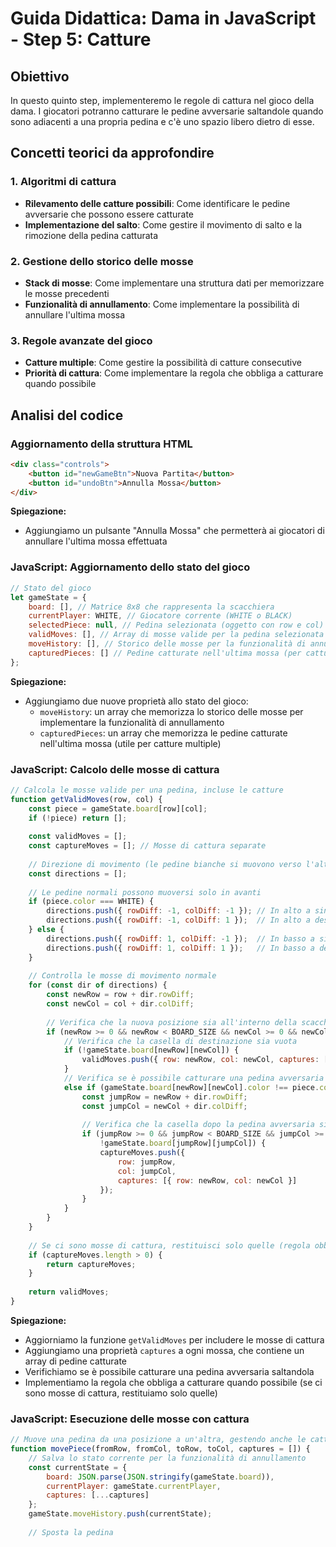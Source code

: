 # Guida Didattica: Dama in JavaScript - Step 5: Catture

## Obiettivo
In questo quinto step, implementeremo le regole di cattura nel gioco della dama. I giocatori potranno catturare le pedine avversarie saltandole quando sono adiacenti a una propria pedina e c'è uno spazio libero dietro di esse.

## Concetti teorici da approfondire

### 1. Algoritmi di cattura
- **Rilevamento delle catture possibili**: Come identificare le pedine avversarie che possono essere catturate
- **Implementazione del salto**: Come gestire il movimento di salto e la rimozione della pedina catturata

### 2. Gestione dello storico delle mosse
- **Stack di mosse**: Come implementare una struttura dati per memorizzare le mosse precedenti
- **Funzionalità di annullamento**: Come implementare la possibilità di annullare l'ultima mossa

### 3. Regole avanzate del gioco
- **Catture multiple**: Come gestire la possibilità di catture consecutive
- **Priorità di cattura**: Come implementare la regola che obbliga a catturare quando possibile

## Analisi del codice

### Aggiornamento della struttura HTML

```html
<div class="controls">
    <button id="newGameBtn">Nuova Partita</button>
    <button id="undoBtn">Annulla Mossa</button>
</div>
```

**Spiegazione:**
- Aggiungiamo un pulsante "Annulla Mossa" che permetterà ai giocatori di annullare l'ultima mossa effettuata

### JavaScript: Aggiornamento dello stato del gioco

```javascript
// Stato del gioco
let gameState = {
    board: [], // Matrice 8x8 che rappresenta la scacchiera
    currentPlayer: WHITE, // Giocatore corrente (WHITE o BLACK)
    selectedPiece: null, // Pedina selezionata (oggetto con row e col)
    validMoves: [], // Array di mosse valide per la pedina selezionata
    moveHistory: [], // Storico delle mosse per la funzionalità di annullamento
    capturedPieces: [] // Pedine catturate nell'ultima mossa (per catture multiple)
};
```

**Spiegazione:**
- Aggiungiamo due nuove proprietà allo stato del gioco:
  - `moveHistory`: un array che memorizza lo storico delle mosse per implementare la funzionalità di annullamento
  - `capturedPieces`: un array che memorizza le pedine catturate nell'ultima mossa (utile per catture multiple)

### JavaScript: Calcolo delle mosse di cattura

```javascript
// Calcola le mosse valide per una pedina, incluse le catture
function getValidMoves(row, col) {
    const piece = gameState.board[row][col];
    if (!piece) return [];
    
    const validMoves = [];
    const captureMoves = []; // Mosse di cattura separate
    
    // Direzione di movimento (le pedine bianche si muovono verso l'alto, le nere verso il basso)
    const directions = [];
    
    // Le pedine normali possono muoversi solo in avanti
    if (piece.color === WHITE) {
        directions.push({ rowDiff: -1, colDiff: -1 }); // In alto a sinistra
        directions.push({ rowDiff: -1, colDiff: 1 });  // In alto a destra
    } else {
        directions.push({ rowDiff: 1, colDiff: -1 });  // In basso a sinistra
        directions.push({ rowDiff: 1, colDiff: 1 });   // In basso a destra
    }
    
    // Controlla le mosse di movimento normale
    for (const dir of directions) {
        const newRow = row + dir.rowDiff;
        const newCol = col + dir.colDiff;
        
        // Verifica che la nuova posizione sia all'interno della scacchiera
        if (newRow >= 0 && newRow < BOARD_SIZE && newCol >= 0 && newCol < BOARD_SIZE) {
            // Verifica che la casella di destinazione sia vuota
            if (!gameState.board[newRow][newCol]) {
                validMoves.push({ row: newRow, col: newCol, captures: [] });
            }
            // Verifica se è possibile catturare una pedina avversaria
            else if (gameState.board[newRow][newCol].color !== piece.color) {
                const jumpRow = newRow + dir.rowDiff;
                const jumpCol = newCol + dir.colDiff;
                
                // Verifica che la casella dopo la pedina avversaria sia all'interno della scacchiera e vuota
                if (jumpRow >= 0 && jumpRow < BOARD_SIZE && jumpCol >= 0 && jumpCol < BOARD_SIZE && 
                    !gameState.board[jumpRow][jumpCol]) {
                    captureMoves.push({ 
                        row: jumpRow, 
                        col: jumpCol, 
                        captures: [{ row: newRow, col: newCol }] 
                    });
                }
            }
        }
    }
    
    // Se ci sono mosse di cattura, restituisci solo quelle (regola obbligatoria)
    if (captureMoves.length > 0) {
        return captureMoves;
    }
    
    return validMoves;
}
```

**Spiegazione:**
- Aggiorniamo la funzione `getValidMoves` per includere le mosse di cattura
- Aggiungiamo una proprietà `captures` a ogni mossa, che contiene un array di pedine catturate
- Verifichiamo se è possibile catturare una pedina avversaria saltandola
- Implementiamo la regola che obbliga a catturare quando possibile (se ci sono mosse di cattura, restituiamo solo quelle)

### JavaScript: Esecuzione delle mosse con cattura

```javascript
// Muove una pedina da una posizione a un'altra, gestendo anche le catture
function movePiece(fromRow, fromCol, toRow, toCol, captures = []) {
    // Salva lo stato corrente per la funzionalità di annullamento
    const currentState = {
        board: JSON.parse(JSON.stringify(gameState.board)),
        currentPlayer: gameState.currentPlayer,
        captures: [...captures]
    };
    gameState.moveHistory.push(currentState);
    
    // Sposta la pedina